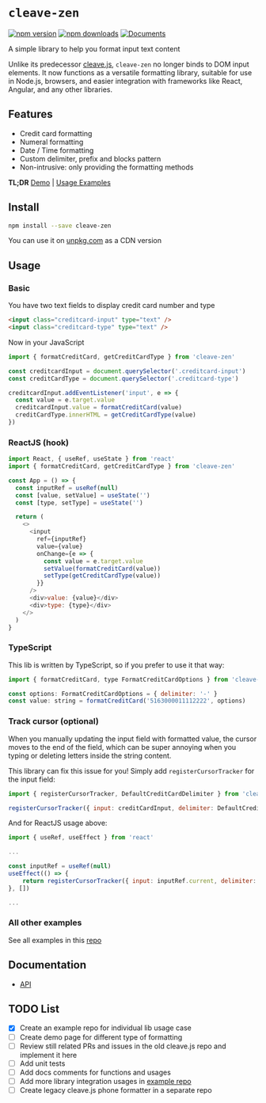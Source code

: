 # `cleave-zen`

[![npm version](https://badge.fury.io/js/cleave-zen.svg)](https://badge.fury.io/js/cleave-zen)
[![npm downloads](https://img.shields.io/npm/dm/cleave-zen.svg)](https://www.npmjs.com/package/cleave-zen)
[![Documents](https://img.shields.io/badge/documents-check-3362c2.svg)](https://github.com/nosir/cleave-zen/blob/main/docs/modules.md)

A simple library to help you format input text content

Unlike its predecessor [cleave.js](https://github.com/nosir/cleave.js),
`cleave-zen` no longer binds to DOM input elements. It now functions as a
versatile formatting library, suitable for use in Node.js, browsers, and easier
integration with frameworks like React, Angular, and any other libraries.

## Features

- Credit card formatting
- Numeral formatting
- Date / Time formatting
- Custom delimiter, prefix and blocks pattern
- Non-intrusive: only providing the formatting methods

**TL;DR** [Demo](https://nosir.github.io/cleave-zen) |
[Usage Examples](https://github.com/nosir/cleave-zen-examples)

## Install

```sh
npm install --save cleave-zen
```

You can use it on [unpkg.com](https://unpkg.com/cleave-zen) as a CDN version

## Usage

### Basic

You have two text fields to display credit card number and type

```html
<input class="creditcard-input" type="text" />
<input class="creditcard-type" type="text" />
```

Now in your JavaScript

```js
import { formatCreditCard, getCreditCardType } from 'cleave-zen'

const creditcardInput = document.querySelector('.creditcard-input')
const creditCardType = document.querySelector('.creditcard-type')

creditcardInput.addEventListener('input', e => {
  const value = e.target.value
  creditcardInput.value = formatCreditCard(value)
  creditCardType.innerHTML = getCreditCardType(value)
})
```

### ReactJS (hook)

```js
import React, { useRef, useState } from 'react'
import { formatCreditCard, getCreditCardType } from 'cleave-zen'

const App = () => {
  const inputRef = useRef(null)
  const [value, setValue] = useState('')
  const [type, setType] = useState('')

  return (
    <>
      <input
        ref={inputRef}
        value={value}
        onChange={e => {
          const value = e.target.value
          setValue(formatCreditCard(value))
          setType(getCreditCardType(value))
        }}
      />
      <div>value: {value}</div>
      <div>type: {type}</div>
    </>
  )
}
```

### TypeScript

This lib is written by TypeScript, so if you prefer to use it that way:

```js
import { formatCreditCard, type FormatCreditCardOptions } from 'cleave-zen'

const options: FormatCreditCardOptions = { delimiter: '-' }
const value: string = formatCreditCard('5163000011112222', options)
```

### Track cursor (optional)

When you manually updating the input field with formatted value, the cursor
moves to the end of the field, which can be super annoying when you typing or
deleting letters inside the string content.

This library can fix this issue for you! Simply add `registerCursorTracker` for
the input field:

```js
import { registerCursorTracker, DefaultCreditCardDelimiter } from 'cleave-zen'

registerCursorTracker({ input: creditCardInput, delimiter: DefaultCreditCardDelimiter }})
```

And for ReactJS usage above:

```js
import { useRef, useEffect } from 'react'

...

const inputRef = useRef(null)
useEffect(() => {
    return registerCursorTracker({ input: inputRef.current, delimiter: DefaultCreditCardDelimiter })
}, [])

...
```

### All other examples

See all examples in this [repo](https://github.com/nosir/cleave-zen-examples)

## Documentation

- [API](https://github.com/nosir/cleave-zen/blob/main/docs/modules.md)

## TODO List

- [x] Create an example repo for individual lib usage case
- [ ] Create demo page for different type of formatting
- [ ] Review still related PRs and issues in the old cleave.js repo and
      implement it here
- [ ] Add unit tests
- [ ] Add docs comments for functions and usages
- [ ] Add more library integration usages in
      [example repo](https://github.com/nosir/cleave-zen-examples)
- [ ] Create legacy cleave.js phone formatter in a separate repo
